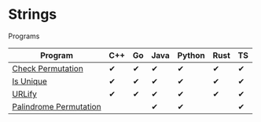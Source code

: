 # Strings

Programs

|Program|C++|Go|Java|Python|Rust|TS|
|--|--|--|--|--|--|--|
| [Check Permutation](./check_permutation)|✔  |✔  |✔  |✔  |✔  |✔  |
| [Is Unique](./is_unique)|✔  |✔  |✔  |✔  |✔  |✔  |
| [URLify](./urlify)|✔  |✔  |✔  |✔  |✔  |✔  |
| [Palindrome Permutation](./palindrome_permutation)| |  |✔  | ✔ | | ✔ |